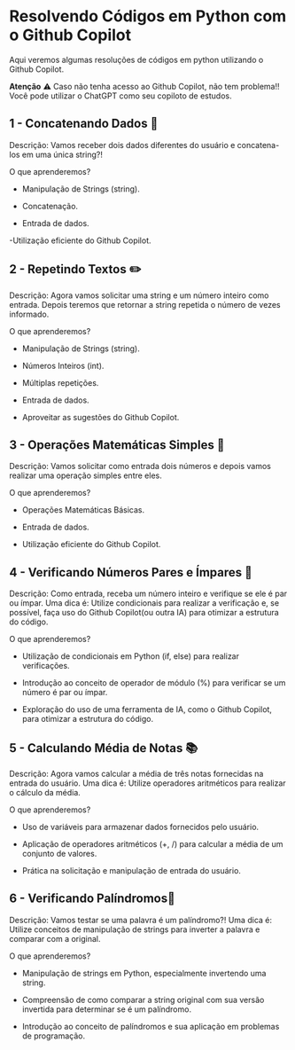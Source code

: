 # **Resolvendo Códigos em Python com o Github Copilot**
Aqui veremos algumas resoluções de códigos em python utilizando o Github Copilot.

**Atenção** ⚠️
Caso não tenha acesso ao Github Copilot, não tem problema!! Você pode utilizar o ChatGPT como seu copiloto de estudos.

## **1 - Concatenando Dados** 🐾
Descrição: Vamos receber dois dados diferentes do usuário e concatena-los em uma única string?!

O que aprenderemos?

- Manipulação de Strings (string).

- Concatenação.

- Entrada de dados.

-Utilização eficiente do Github Copilot.

## **2 - Repetindo Textos** ✏️
Descrição: Agora vamos solicitar uma string e um número inteiro como entrada. Depois teremos que retornar a string repetida o número de vezes informado.

O que aprenderemos?

- Manipulação de Strings (string).

- Números Inteiros (int).

- Múltiplas repetições.

- Entrada de dados.

- Aproveitar as sugestões do Github Copilot.

## **3 - Operações Matemáticas Simples** 📐
Descrição: Vamos solicitar como entrada dois números e depois vamos realizar uma operação simples entre eles.

O que aprenderemos?

- Operações Matemáticas Básicas.

- Entrada de dados.

- Utilização eficiente do Github Copilot.


## **4 - Verificando Números Pares e Ímpares** 🧮
Descrição: Como entrada, receba um número inteiro e verifique se ele é par ou ímpar. Uma dica é: Utilize condicionais para realizar a verificação e, se possível, faça uso do Github Copilot(ou outra IA) para otimizar a estrutura do código.

O que aprenderemos?

- Utilização de condicionais em Python (if, else) para realizar verificações.

- Introdução ao conceito de operador de módulo (%) para verificar se um número é par ou ímpar.

- Exploração do uso de uma ferramenta de IA, como o Github Copilot, para otimizar a estrutura do código.

## **5 - Calculando Média de Notas** 📚
Descrição: Agora vamos calcular a média de três notas fornecidas na entrada do usuário. Uma dica é: Utilize operadores aritméticos para realizar o cálculo da média.

O que aprenderemos?

- Uso de variáveis para armazenar dados fornecidos pelo usuário.

- Aplicação de operadores aritméticos (+, /) para calcular a média de um conjunto de valores.

- Prática na solicitação e manipulação de entrada do usuário.

## **6 - Verificando Palíndromos**🔄
Descrição: Vamos testar se uma palavra é um palíndromo?! Uma dica é: Utilize conceitos de manipulação de strings para inverter a palavra e comparar com a original.

O que aprenderemos?

- Manipulação de strings em Python, especialmente invertendo uma string.

- Compreensão de como comparar a string original com sua versão invertida para determinar se é um palíndromo.

- Introdução ao conceito de palíndromos e sua aplicação em problemas de programação.